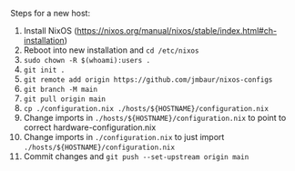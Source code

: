 Steps for a new host:

1. Install NixOS (https://nixos.org/manual/nixos/stable/index.html#ch-installation)
1. Reboot into new installation and `cd /etc/nixos`
1. `sudo chown -R $(whoami):users .`
1. `git init .`
1. `git remote add origin https://github.com/jmbaur/nixos-configs`
1. `git branch -M main`
1. `git pull origin main`
1. `cp ./configuration.nix ./hosts/${HOSTNAME}/configuration.nix`
1. Change imports in `./hosts/${HOSTNAME}/configuration.nix` to point to correct hardware-configuration.nix
1. Change imports in `./configuration.nix` to just import `./hosts/${HOSTNAME}/configuration.nix`
1. Commit changes and `git push --set-upstream origin main`
